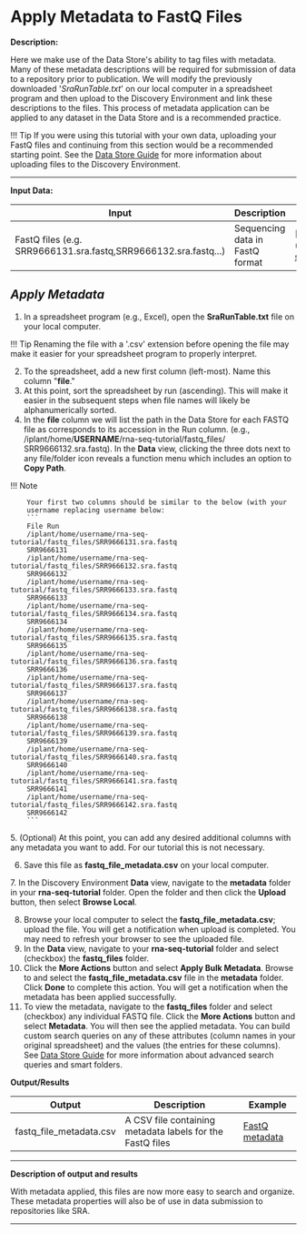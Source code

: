 # Apply Metadata to FastQ Files

**Description:**

Here we make use of the Data Store's ability to tag files with
metadata. Many of these metadata descriptions will be required for
submission of data to a repository prior to publication. We will modify
the previously downloaded '*SraRunTable.txt*' on our local computer in
a spreadsheet program and then upload to the Discovery Environment and
link these descriptions to the files. This process of metadata
application can be applied to any dataset in the Data Store and is a
recommended practice.

!!! Tip 
        If you were using this tutorial with your own data, uploading your
        FastQ files and continuing from this section would be a recommended
        starting point. See the [Data Store Guide](https://learning.cyverse.org/de/manage_data/) for more information about uploading files to
        the Discovery Environment.

------------------------------------------------------------------------

**Input Data:**

| Input | Description | Example |
|---|---|---|
|FastQ files (e.g. SRR9666131.sra.fastq,SRR9666132.sra.fastq...) | Sequencing data in FastQ format | [SRA FastQ Files](https://datacommons.cyverse.org/browse/iplant/home/shared/cyverse_training/tutorials/pbv3/rna-seq-tutorial/fastq_files|

## *Apply Metadata*

1. In a spreadsheet program (e.g., Excel), open the **SraRunTable.txt**
file on your local computer.

!!! Tip
        Renaming the file with a '.csv' extension before opening the file
        may make it easier for your spreadsheet program to properly interpret.

2.  To the spreadsheet, add a new first column (left-most). Name this
    column "**file**."
3.  At this point, sort the spreadsheet by run (ascending). This will
    make it easier in the subsequent steps when file names will likely
    be alphanumerically sorted.
4.  In the **file** column we will list the path in the Data Store for
    each FASTQ file as corresponds to its accession in the Run column.
    (e.g., /iplant/home/**USERNAME**/rna-seq-tutorial/fastq_files/
    SRR9666132.sra.fastq). In the **Data** view, clicking the three dots
    next to any file/folder icon reveals a function menu which includes
    an option to **Copy Path**.

!!! Note

        Your first two columns should be similar to the below (with your
        username replacing username below:
        ```
        File Run
        /iplant/home/username/rna-seq-tutorial/fastq_files/SRR9666131.sra.fastq
        SRR9666131
        /iplant/home/username/rna-seq-tutorial/fastq_files/SRR9666132.sra.fastq
        SRR9666132
        /iplant/home/username/rna-seq-tutorial/fastq_files/SRR9666133.sra.fastq
        SRR9666133
        /iplant/home/username/rna-seq-tutorial/fastq_files/SRR9666134.sra.fastq
        SRR9666134
        /iplant/home/username/rna-seq-tutorial/fastq_files/SRR9666135.sra.fastq
        SRR9666135
        /iplant/home/username/rna-seq-tutorial/fastq_files/SRR9666136.sra.fastq
        SRR9666136
        /iplant/home/username/rna-seq-tutorial/fastq_files/SRR9666137.sra.fastq
        SRR9666137
        /iplant/home/username/rna-seq-tutorial/fastq_files/SRR9666138.sra.fastq
        SRR9666138
        /iplant/home/username/rna-seq-tutorial/fastq_files/SRR9666139.sra.fastq
        SRR9666139
        /iplant/home/username/rna-seq-tutorial/fastq_files/SRR9666140.sra.fastq
        SRR9666140
        /iplant/home/username/rna-seq-tutorial/fastq_files/SRR9666141.sra.fastq
        SRR9666141
        /iplant/home/username/rna-seq-tutorial/fastq_files/SRR9666142.sra.fastq
        SRR9666142
        ```

5\. (Optional) At this point, you can add any desired additional columns
with any metadata you want to add. For our tutorial this is not
necessary.

6.  Save this file as **fastq_file_metadata.csv** on your local
    computer.

7\. In the Discovery Environment **Data** view, navigate to the
**metadata** folder in your **rna-seq-tutorial** folder. Open the folder
and then click the **Upload** button, then select **Browse Local**.

8.  Browse your local computer to select the
    **fastq_file_metadata.csv**; upload the file. You will get a
    notification when upload is completed. You may need to refresh your
    browser to see the uploaded file.
9.  In the **Data** view, navigate to your **rna-seq-tutorial** folder
    and select (checkbox) the **fastq_files** folder.
10. Click the **More Actions** button and select **Apply Bulk
    Metadata**. Browse to and select the **fastq_file_metadata.csv**
    file in the **metadata** folder. Click **Done** to complete this
    action. You will get a notification when the metadata has been
    applied successfully.
11. To view the metadata, navigate to the **fastq_files** folder and
    select (checkbox) any individual FASTQ file. Click the **More
    Actions** button and select **Metadata**. You will then see the
    applied metadata. You can build custom search queries on any of
    these attributes (column names in your original spreadsheet) and the
    values (the entries for these columns). See [Data Store Guide](https://learning.cyverse.org/de/manage_data/) for more information about advanced search queries and smart folders.

**Output/Results**

| Output | Description | Example |
|---|---|---|
fastq_file_metadata.csv | A CSV file containing metadata labels for the FastQ files | [FastQ metadata](https://datacommons.cyverse.org/browse/iplant/home/shared/cyverse_training/tutorials/pbv3/rna-seq-tutorial/metadata/fastq_file_metadata.csv)|  

------------------------------------------------------------------------

**Description of output and results**

With metadata applied, this files are now more easy to search and
organize. These metadata properties will also be of use in data
submission to repositories like SRA.

------------------------------------------------------------------------

